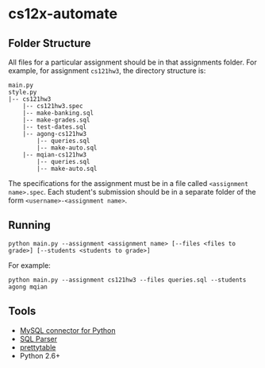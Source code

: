 cs12x-automate
==============

Folder Structure
----------------
All files for a particular assignment should be in that assignments folder. For example,
for assignment `cs121hw3`, the directory structure is:

    main.py
    style.py
    |-- cs121hw3
        |-- cs121hw3.spec
        |-- make-banking.sql
        |-- make-grades.sql
        |-- test-dates.sql
        |-- agong-cs121hw3
            |-- queries.sql
            |-- make-auto.sql
        |-- mqian-cs121hw3
            |-- queries.sql
            |-- make-auto.sql

The specifications for the assignment must be in a file called `<assignment name>.spec`.
Each student's submission should be in a separate folder of the form `<username>-<assignment name>`.

Running
-------

    python main.py --assignment <assignment name> [--files <files to grade>] [--students <students to grade>]

For example:

    python main.py --assignment cs121hw3 --files queries.sql --students agong mqian

Tools
-----
* [MySQL connector for Python](http://dev.mysql.com/downloads/connector/python/)
* [SQL Parser](https://code.google.com/p/python-sqlparse/)
* [prettytable](https://code.google.com/p/prettytable/)
* Python 2.6+

